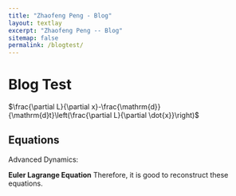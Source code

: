 ```yaml
---
title: "Zhaofeng Peng - Blog"
layout: textlay
excerpt: "Zhaofeng Peng -- Blog"
sitemap: false
permalink: /blogtest/
---
```


# Blog Test

$\frac{\partial L}{\partial x}-\frac{\mathrm{d}}{\mathrm{d}t}\left(\frac{\partial L}{\partial \dot{x}}\right)$

## Equations

Advanced Dynamics:

**Euler Lagrange Equation** Therefore, it is good to reconstruct these equations.